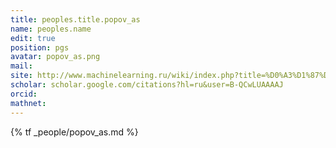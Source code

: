 ```yaml
---
title: peoples.title.popov_as
name: peoples.name
edit: true
position: pgs
avatar: popov_as.png
mail:
site: http://www.machinelearning.ru/wiki/index.php?title=%D0%A3%D1%87%D0%B0%D1%81%D1%82%D0%BD%D0%B8%D0%BA:Arti_lehtonen
scholar: scholar.google.com/citations?hl=ru&user=B-QCwLUAAAAJ
orcid:
mathnet:
---
```


{% tf _people/popov_as.md %}
